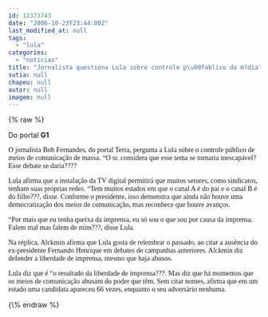 ```yaml
---
id: 12373743
date: "2006-10-23T23:44:00Z"
last_modified_at: null
tags:
  - "lula"
categories:
  - "noticias"
title: "Jornalista questiona Lula sobre controle p\u00fablico da m?dia"
sutia: null
chapeu: null
autor: null
imagem: null
---
```

{\% raw %}
<p><P>Do portal <STRONG>G1</STRONG></P></p>
<p><P><FONT face=Verdana>O jornalista Bob Fernandes, do portal Terra, pergunta a Lula sobre o controle público de meios de comunicação de massa. “O sr. considera que esse tema se tornaria inescapável? Esse debate se daria????</FONT></P></p>
<p><P><FONT face=Verdana>Lula afirma que a instalação da TV digital permitirá que muitos setores, como sindicatos, tenham suas próprias redes. “Tem muitos estados em que o canal A é do pai e o canal B é do filho???, disse. Conforme o presidente, isso demonstra que ainda não houve uma democratização dos meios de comunicação, mas reconhece que houve avanços. </FONT></P></p>
<p><P><FONT face=Verdana>“Por mais que eu tenha queixa da imprensa, eu só sou o que sou por causa da imprensa. Falem mal mas falem de mim???, disse Lula.</FONT></P></p>
<p><P><FONT face=Verdana>Na réplica, Alckmin afirma que Lula gosta de relembrar o passado, ao citar a ausência do ex-presidente Fernando Henrique em debates de campanhas anteriores. Alckmin diz defender a liberdade de imprensa, mesmo que haja abusos. </FONT></P></p>
<p><P><FONT face=Verdana>Lula diz que é “o resultado da liberdade de imprensa???. Mas diz que há momentos que os meios de comunicação abusam do poder que têm. Sem citar nomes, afirma que em um estado uma candidata apareceu 66 vezes, enquanto o seu adversário nenhuma.</FONT></P> </p>
{\% endraw %}